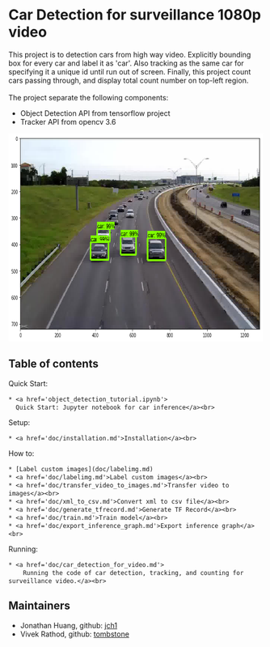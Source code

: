 # Car Detection for surveillance 1080p video
This project is to detection cars from high way video.
Explicitly bounding box for every car and label it as 'car'.
Also tracking as the same car for specifying it a unique id until run out of screen.
Finally, this project count cars passing through,
and display total count number on top-left region.
<br><br>
The project separate the following components:
- Object Detection API from tensorflow project
- Tracker API from opencv 3.6

<p align="center">
  <img src="doc/img/img.png" width=713 height=411>
</p>

## Table of contents
Quick Start:

    * <a href='object_detection_tutorial.ipynb'>
      Quick Start: Jupyter notebook for car inference</a><br>

Setup:

    * <a href='doc/installation.md'>Installation</a><br>

How to:

    * [Label custom images](doc/labelimg.md)
    * <a href='doc/labelimg.md'>Label custom images</a><br>
    * <a href='doc/transfer_video_to_images.md'>Transfer video to images</a><br>
    * <a href='doc/xml_to_csv.md'>Convert xml to csv file</a><br>
    * <a href='doc/generate_tfrecord.md'>Generate TF Record</a><br>
    * <a href='doc/train.md'>Train model</a><br>
    * <a href='doc/export_inference_graph.md'>Export inference graph</a><br>


Running:

    * <a href='doc/car_detection_for_video.md'>
        Running the code of car detection, tracking, and counting for surveillance video.</a><br>


## Maintainers

* Jonathan Huang, github: [jch1](https://github.com/jch1)
* Vivek Rathod, github: [tombstone](https://github.com/tombstone)